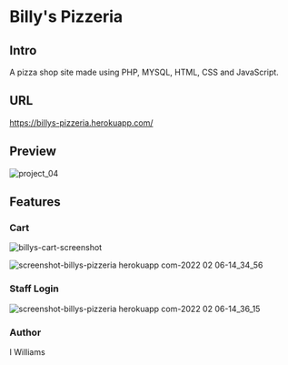 # Billy's Pizzeria

## Intro
A pizza shop site made using PHP, MYSQL, HTML, CSS and JavaScript.

## URL
https://billys-pizzeria.herokuapp.com/

## Preview
![project_04](https://user-images.githubusercontent.com/57849511/152653229-47fde79e-560d-4892-938a-8cec81d7e643.png)

## Features

### Cart
![billys-cart-screenshot](https://user-images.githubusercontent.com/57849511/152859298-d694ed52-b8ec-4cfe-8f39-dd9276326a6b.png)

![screenshot-billys-pizzeria herokuapp com-2022 02 06-14_34_56](https://user-images.githubusercontent.com/57849511/152859118-b6d51a3e-b5fe-43e3-b729-3e6a8933aea6.png)

### Staff Login
![screenshot-billys-pizzeria herokuapp com-2022 02 06-14_36_15](https://user-images.githubusercontent.com/57849511/152859218-a4200763-62a9-4e47-9cd1-4a3a635e2abe.png)


### Author
I Williams

